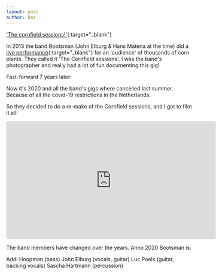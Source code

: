 ```yaml
---
layout: post
author: Bas
---
```

['The cornfield sessions!'](https://www.youtube.com/playlist?list=PLb7l-J_gLXsRTuWGM5F99laOdJZaoZIWs){:target="_blank"}

In 2013 the band Bootsman (John Elburg & Hans Matena at the time) did a [live performance](https://www.gelderlander.nl/achterhoek/bootsman-en-the-cornfield-sessions~a17f0f5d/){:target="_blank"} 
for an 'audience' of thousands of corn plants. They called it 'The Cornfield sessions'. I was the band's photographer and really had a lot of fun documenting this gig!

Fast-forward 7 years later: 

Now it's 2020 and all the band's gigs where cancelled last summer. Because of all the covid-19 restrictions in the Netherlands.

So they decided to do a re-make of the Cornfield sessions, and I got to film it all:

<iframe width="560" height="315" src="https://www.youtube.com/embed/videoseries?list=PLb7l-J_gLXsRTuWGM5F99laOdJZaoZIWs" frameborder="0" allow="accelerometer; autoplay; clipboard-write; encrypted-media; gyroscope; picture-in-picture" allowfullscreen></iframe>

The band members have changed over the years. Anno 2020 Bootsman is: 

Addi Hoopman (bass)
John Elburg (vocals, guitar)
Luc Poels (guitar, backing vocals)
Sascha Hartmann (percussion) 

   

